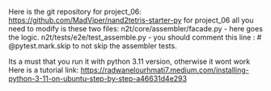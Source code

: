 Here is the git repository for project_06:
https://github.com/MadViper/nand2tetris-starter-py 
for project_06 all you need to modify is these two files:
n2t/core/assembler/facade.py - here goes the logic.
n2t/tests/e2e/test_assemble.py - you should comment this line : # @pytest.mark.skip 
to not skip the assembler tests.

Its a must that you run it with python 3.11 version, otherwise it wont work
Here is a tutorial link:
https://radwanelourhmati7.medium.com/installing-python-3-11-on-ubuntu-step-by-step-a46631d4e293


